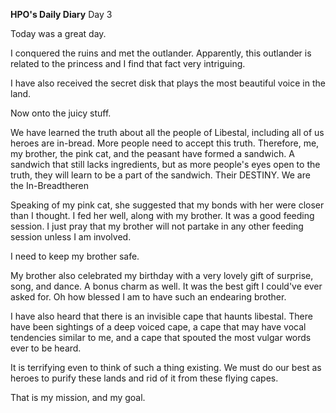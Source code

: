 <!-- title: Hot Pink One's Journal Entry: Day 3 -->

**HPO's Daily Diary**
Day 3

Today was a great day.

I conquered the ruins and met the outlander. Apparently, this outlander is related to the princess and I find that fact very intriguing.

I have also received the secret disk that plays the most beautiful voice in the land.

Now onto the juicy stuff.

We have learned the truth about all the people of Libestal, including all of us heroes are in-bread.
More people need to accept this truth. Therefore, me, my brother, the pink cat, and the peasant have formed a sandwich. A sandwich that still lacks ingredients, but as more people's eyes open to the truth, they will learn to be a part of the sandwich. Their DESTINY. We are the In-Breadtheren

Speaking of my pink cat, she suggested that my bonds with her were closer than I thought. I fed her well, along with my brother. It was a good feeding session. I just pray that my brother will not partake in any other feeding session unless I am involved.

I need to keep my brother safe.

My brother also celebrated my birthday with a very lovely gift of surprise, song, and dance. A bonus charm as well. It was the best gift I could've ever asked for. Oh how blessed I am to have such an endearing brother.

I have also heard that there is an invisible cape that haunts libestal. There have been sightings of a deep voiced cape, a cape that may have vocal tendencies similar to me, and a cape that spouted the most vulgar words ever to be heard.

It is terrifying even to think of such a thing existing. We must do our best as heroes to purify these lands and rid of it from these flying capes.

That is my mission, and my goal.
